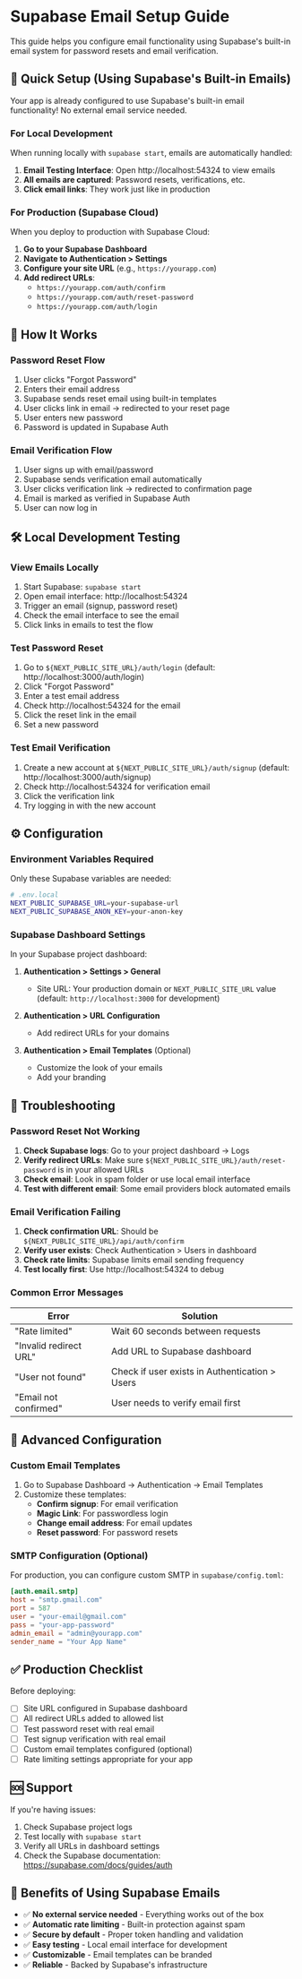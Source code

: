 # Supabase Email Setup Guide

This guide helps you configure email functionality using Supabase's built-in email system for password resets and email verification.

## 🚀 Quick Setup (Using Supabase's Built-in Emails)

Your app is already configured to use Supabase's built-in email functionality! No external email service needed.

### For Local Development

When running locally with `supabase start`, emails are automatically handled:

1. **Email Testing Interface**: Open http://localhost:54324 to view emails
2. **All emails are captured**: Password resets, verifications, etc.
3. **Click email links**: They work just like in production

### For Production (Supabase Cloud)

When you deploy to production with Supabase Cloud:

1. **Go to your Supabase Dashboard**
2. **Navigate to Authentication > Settings**
3. **Configure your site URL** (e.g., `https://yourapp.com`)
4. **Add redirect URLs**:
   - `https://yourapp.com/auth/confirm`
   - `https://yourapp.com/auth/reset-password`
   - `https://yourapp.com/auth/login`

## 📧 How It Works

### Password Reset Flow

1. User clicks "Forgot Password"
2. Enters their email address
3. Supabase sends reset email using built-in templates
4. User clicks link in email → redirected to your reset page
5. User enters new password
6. Password is updated in Supabase Auth

### Email Verification Flow

1. User signs up with email/password
2. Supabase sends verification email automatically
3. User clicks verification link → redirected to confirmation page
4. Email is marked as verified in Supabase Auth
5. User can now log in

## 🛠️ Local Development Testing

### View Emails Locally

1. Start Supabase: `supabase start`
2. Open email interface: http://localhost:54324
3. Trigger an email (signup, password reset)
4. Check the email interface to see the email
5. Click links in emails to test the flow

### Test Password Reset

1. Go to `${NEXT_PUBLIC_SITE_URL}/auth/login` (default: http://localhost:3000/auth/login)
2. Click "Forgot Password"
3. Enter a test email address
4. Check http://localhost:54324 for the email
5. Click the reset link in the email
6. Set a new password

### Test Email Verification

1. Create a new account at `${NEXT_PUBLIC_SITE_URL}/auth/signup` (default: http://localhost:3000/auth/signup)
2. Check http://localhost:54324 for verification email
3. Click the verification link
4. Try logging in with the new account

## ⚙️ Configuration

### Environment Variables Required

Only these Supabase variables are needed:

```bash
# .env.local
NEXT_PUBLIC_SUPABASE_URL=your-supabase-url
NEXT_PUBLIC_SUPABASE_ANON_KEY=your-anon-key
```

### Supabase Dashboard Settings

In your Supabase project dashboard:

1. **Authentication > Settings > General**

   - Site URL: Your production domain or `NEXT_PUBLIC_SITE_URL` value (default: `http://localhost:3000` for development)

2. **Authentication > URL Configuration**

   - Add redirect URLs for your domains

3. **Authentication > Email Templates** (Optional)
   - Customize the look of your emails
   - Add your branding

## 🚨 Troubleshooting

### Password Reset Not Working

1. **Check Supabase logs**: Go to your project dashboard → Logs
2. **Verify redirect URLs**: Make sure `${NEXT_PUBLIC_SITE_URL}/auth/reset-password` is in your allowed URLs
3. **Check email**: Look in spam folder or use local email interface
4. **Test with different email**: Some email providers block automated emails

### Email Verification Failing

1. **Check confirmation URL**: Should be `${NEXT_PUBLIC_SITE_URL}/api/auth/confirm`
2. **Verify user exists**: Check Authentication > Users in dashboard
3. **Check rate limits**: Supabase limits email sending frequency
4. **Test locally first**: Use http://localhost:54324 to debug

### Common Error Messages

| Error                  | Solution                                       |
| ---------------------- | ---------------------------------------------- |
| "Rate limited"         | Wait 60 seconds between requests               |
| "Invalid redirect URL" | Add URL to Supabase dashboard                  |
| "User not found"       | Check if user exists in Authentication > Users |
| "Email not confirmed"  | User needs to verify email first               |

## 🔧 Advanced Configuration

### Custom Email Templates

1. Go to Supabase Dashboard → Authentication → Email Templates
2. Customize these templates:
   - **Confirm signup**: For email verification
   - **Magic Link**: For passwordless login
   - **Change email address**: For email updates
   - **Reset password**: For password resets

### SMTP Configuration (Optional)

For production, you can configure custom SMTP in `supabase/config.toml`:

```toml
[auth.email.smtp]
host = "smtp.gmail.com"
port = 587
user = "your-email@gmail.com"
pass = "your-app-password"
admin_email = "admin@yourapp.com"
sender_name = "Your App Name"
```

## ✅ Production Checklist

Before deploying:

- [ ] Site URL configured in Supabase dashboard
- [ ] All redirect URLs added to allowed list
- [ ] Test password reset with real email
- [ ] Test signup verification with real email
- [ ] Custom email templates configured (optional)
- [ ] Rate limiting settings appropriate for your app

## 🆘 Support

If you're having issues:

1. Check Supabase project logs
2. Test locally with `supabase start`
3. Verify all URLs in dashboard settings
4. Check the Supabase documentation: https://supabase.com/docs/guides/auth

## 🎯 Benefits of Using Supabase Emails

- ✅ **No external service needed** - Everything works out of the box
- ✅ **Automatic rate limiting** - Built-in protection against spam
- ✅ **Secure by default** - Proper token handling and validation
- ✅ **Easy testing** - Local email interface for development
- ✅ **Customizable** - Email templates can be branded
- ✅ **Reliable** - Backed by Supabase's infrastructure
